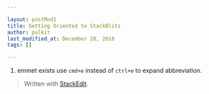 ```yaml
---

layout: postMod1
title: Getting Oriented to StackBlitz
author: pulkit
last_modified_at: December 28, 2018
tags: []

---
```


1. emmet exists use `cmd+e` instead of `ctrl+e` to expand abbreviation.


> Written with [StackEdit](https://stackedit.io/).
<!--stackedit_data:
eyJoaXN0b3J5IjpbLTgyNjg2MDUwN119
-->